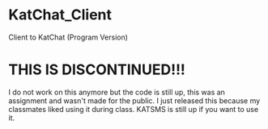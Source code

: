 # KatChat_Client
Client to KatChat (Program Version)

# THIS IS DISCONTINUED!!!
I do not work on this anymore but the code is still up, this was an assignment and wasn't made for the public. I just released this because my classmates liked using it during class. KATSMS is still up if you want to use it.
